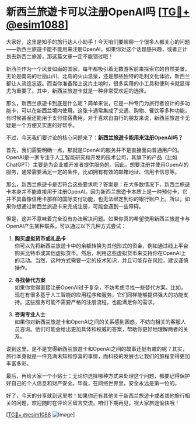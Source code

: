 # 新西兰旅遊卡可以注册OpenAI吗 [[TG💪+ @esim1088](https://t.me/s/esim1088)]

大家好，这里是知乎的旅行达人小助手！今天咱们要聊聊一个很多人都关心的问题——新西兰旅遊卡能不能用来注册OpenAI。如果你对这个话题感兴趣，或者正计划去新西兰旅游，那这篇文章一定不能错过哦！

新西兰作为一个风景如画的国家，每年都吸引着无数游客前来探索它的自然美景。无论是南岛的壮丽山川、北岛的火山温泉，还是那些独特的毛利文化体验，新西兰都让人流连忘返。而当你准备踏上这片土地时，很多实用的小工具和便利卡就显得尤为重要了。其中，新西兰旅遊卡就是一种非常受欢迎的选择。

那么，新西兰旅遊卡到底是什么呢？简单来说，它是一种专门为旅行者设计的多功能卡，可以在新西兰境内使用。这张卡通常集成了交通、购物、餐饮等多种功能，有时候甚至还能用于支付住宿费用。对于喜欢自由行的朋友来说，新西兰旅遊卡无疑是一个方便又实惠的好帮手。

不过，今天我们要讨论的核心问题来了：**新西兰旅遊卡能用来注册OpenAI吗？**

首先，我们需要明确一点，那就是OpenAI的服务并不是直接面向普通用户的。OpenAI是一家专注于人工智能研究和开发的技术公司，其旗下的产品（比如ChatGPT）主要是为企业或开发者提供服务的。因此，想要注册并使用OpenAI的服务，通常需要满足一定的条件，比如拥有有效的邮箱地址、信用卡信息等。

那么，新西兰旅遊卡是否符合这些要求呢？答案是：在大多数情况下，新西兰旅遊卡本身并不能直接用于注册OpenAI。因为新西兰旅遊卡本质上是一种预付卡，它并不具备像信用卡那样的国际支付功能，也无法绑定到你的银行账户上。所以，如果你想通过新西兰旅遊卡来完成注册，可能会遇到一些障碍。

但是，这并不意味着完全没有办法解决问题。如果你真的希望使用新西兰旅遊卡与OpenAI产生某种联系，可以通过以下几种方式尝试：

1. **购买虚拟货币或礼品卡**  
   你可以先将新西兰旅遊卡中的余额转换为其他形式的资金，例如通过线上平台购买比特币或其他虚拟货币。然后，利用这些虚拟货币来支持你在OpenAI上的活动。当然，这种方式需要一定的技术知识，并且可能存在风险，建议谨慎操作。

2. **寻找替代方案**  
   如果你觉得直接注册OpenAI过于复杂，不妨考虑寻找一些替代方案。比如，现在有很多基于人工智能的应用程序和服务，它们同样能够提供强大的功能支持。这些服务可能不需要严格的注册流程，也能满足你的需求。

3. **咨询专业人士**  
   如果你对新西兰旅遊卡和OpenAI之间的关系感到困惑，不妨向相关的客服人员咨询。他们可能会给出更加具体和权威的答案，帮助你更好地理解两者的关系。

说到这里，是不是觉得新西兰旅遊卡和OpenAI之间的故事还挺有趣的呢？其实，旅行本身就是一件充满未知和惊喜的事情，而科技的发展也让我们的旅程变得更加丰富多彩。

最后，再给大家一个小贴士：无论你选择哪种方式来处理这个问题，都要记得保护好自己的个人信息和财产安全。毕竟，在网络世界里，安全永远是第一位的。

好了，今天的分享就到这里啦！如果你还有其他关于新西兰旅遊卡或者其他旅行相关的问题，欢迎随时在评论区留言交流。咱们下期再见，祝大家旅途愉快哦！

[[TG💪+ @esim1088](https://t.me/s/esim1088) ![Image](https://i.postimg.cc/4NQfJmqS/Snipaste-2025-05-13-00-14-12.png)]